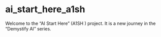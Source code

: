 # ai_start_here_a1sh
Welcome to the “AI Start Here” (A1SH ) project. It is a new journey in the “Demystify AI” series.
